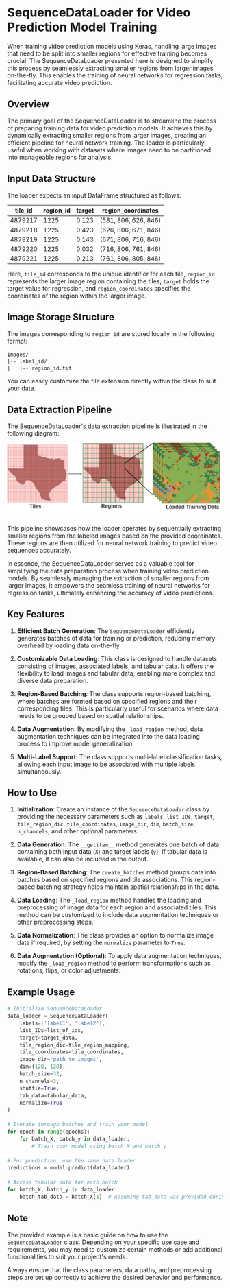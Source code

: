 # SequenceDataLoader for Video Prediction Model Training

When training video prediction models using Keras, handling large images that need to be split into smaller regions for effective training becomes crucial. The SequenceDataLoader presented here is designed to simplify this process by seamlessly extracting smaller regions from larger images on-the-fly. This enables the training of neural networks for regression tasks, facilitating accurate video prediction.

## Overview

The primary goal of the SequenceDataLoader is to streamline the process of preparing training data for video prediction models. It achieves this by dynamically extracting smaller regions from larger images, creating an efficient pipeline for neural network training. The loader is particularly useful when working with datasets where images need to be partitioned into manageable regions for analysis.

## Input Data Structure

The loader expects an input DataFrame structured as follows:

| tile_id  | region_id | target | region_coordinates   |
|----------|-----------|--------|----------------------|
| 4879217  | 1225      | 0.123    | (581, 806, 626, 846) |
| 4879218  | 1225      | 0.423    | (626, 806, 671, 846) |
| 4879219  | 1225      | 0.143    | (671, 806, 716, 846) |
| 4879220  | 1225      | 0.032    | (716, 806, 761, 846) |
| 4879221  | 1225      | 0.213    | (761, 806, 805, 846) |

Here, `tile_id` corresponds to the unique identifier for each tile, `region_id` represents the larger image region containing the tiles, `target` holds the target value for regression, and `region_coordinates` specifies the coordinates of the region within the larger image.

## Image Storage Structure

The images corresponding to `region_id` are stored locally in the following format:

```
Images/
|-- label_id/
|   |-- region_id.tif
```

You can easily customize the file extension directly within the class to suit your data.

## Data Extraction Pipeline

The SequenceDataLoader's data extraction pipeline is illustrated in the following diagram:

![DataExtractionPipeline](https://github.com/victor-radermecker/SequenceDataLoader/blob/main/img/diagram.png?raw=true)

This pipeline showcases how the loader operates by sequentially extracting smaller regions from the labeled images based on the provided coordinates. These regions are then utilized for neural network training to predict video sequences accurately.

In essence, the SequenceDataLoader serves as a valuable tool for simplifying the data preparation process when training video prediction models. By seamlessly managing the extraction of smaller regions from larger images, it empowers the seamless training of neural networks for regression tasks, ultimately enhancing the accuracy of video predictions.

## Key Features

1. **Efficient Batch Generation**: The `SequenceDataLoader` efficiently generates batches of data for training or prediction, reducing memory overhead by loading data on-the-fly.

2. **Customizable Data Loading**: This class is designed to handle datasets consisting of images, associated labels, and tabular data. It offers the flexibility to load images and tabular data, enabling more complex and diverse data preparation.

3. **Region-Based Batching**: The class supports region-based batching, where batches are formed based on specified regions and their corresponding tiles. This is particularly useful for scenarios where data needs to be grouped based on spatial relationships.

4. **Data Augmentation**: By modifying the `_load_region` method, data augmentation techniques can be integrated into the data loading process to improve model generalization.

5. **Multi-Label Support**: The class supports multi-label classification tasks, allowing each input image to be associated with multiple labels simultaneously.

## How to Use

1. **Initialization**: Create an instance of the `SequenceDataLoader` class by providing the necessary parameters such as `labels`, `list_IDs`, `target`, `tile_region_dic`, `tile_coordinates`, `image_dir`, `dim`, `batch_size`, `n_channels`, and other optional parameters.

2. **Data Generation**: The `__getitem__` method generates one batch of data containing both input data (`X`) and target labels (`y`). If tabular data is available, it can also be included in the output.

3. **Region-Based Batching**: The `create_batches` method groups data into batches based on specified regions and tile associations. This region-based batching strategy helps maintain spatial relationships in the data.

4. **Data Loading**: The `_load_region` method handles the loading and preprocessing of image data for each region and associated tiles. This method can be customized to include data augmentation techniques or other preprocessing steps.

5. **Data Normalization**: The class provides an option to normalize image data if required, by setting the `normalize` parameter to `True`.

6. **Data Augmentation (Optional)**: To apply data augmentation techniques, modify the `_load_region` method to perform transformations such as rotations, flips, or color adjustments.

## Example Usage

```python
# Initialize SequenceDataLoader
data_loader = SequenceDataLoader(
    labels=['label1', 'label2'],
    list_IDs=list_of_ids,
    target=target_data,
    tile_region_dic=tile_region_mapping,
    tile_coordinates=tile_coordinates,
    image_dir='path_to_images',
    dim=(128, 128),
    batch_size=32,
    n_channels=3,
    shuffle=True,
    tab_data=tabular_data,
    normalize=True
)

# Iterate through batches and train your model
for epoch in range(epochs):
    for batch_X, batch_y in data_loader:
        # Train your model using batch_X and batch_y

# For prediction, use the same data loader
predictions = model.predict(data_loader)

# Access tabular data for each batch
for batch_X, batch_y in data_loader:
    batch_tab_data = batch_X[1]  # Assuming tab_data was provided during initialization
```

## Note

The provided example is a basic guide on how to use the `SequenceDataLoader` class. Depending on your specific use case and requirements, you may need to customize certain methods or add additional functionalities to suit your project's needs.

Always ensure that the class parameters, data paths, and preprocessing steps are set up correctly to achieve the desired behavior and performance.
